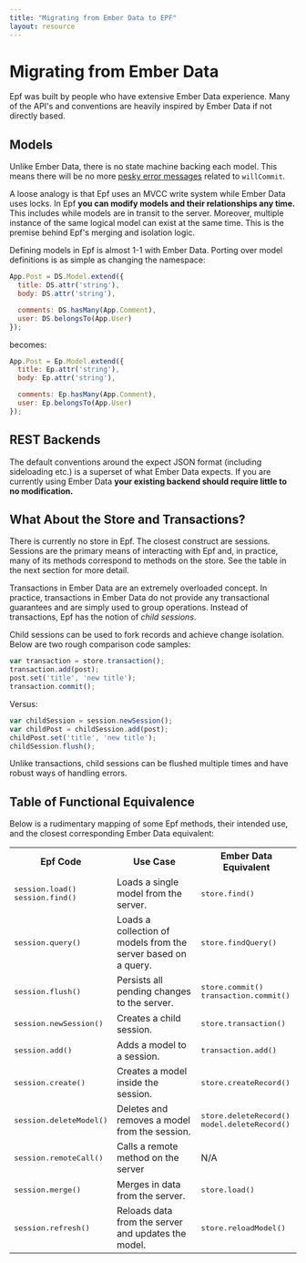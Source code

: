 ```yaml
---
title: "Migrating from Ember Data to EPF"
layout: resource
---
```


# Migrating from Ember Data

Epf was built by people who have extensive Ember Data experience. Many of the API's and conventions are heavily inspired by Ember Data if not directly based.

## Models

Unlike Ember Data, there is no state machine backing each model. This means there will be no more [pesky error messages](https://github.com/emberjs/data/issues/1024) related to `willCommit`.

A loose analogy is that Epf uses an MVCC write system while Ember Data uses locks. In Epf **you can modify models and their relationships any time.** This includes while models are in transit to the server. Moreover, multiple instance of the same logical model can exist at the same time. This is the premise behind Epf's merging and isolation logic.

Defining models in Epf is almost 1-1 with Ember Data. Porting over model definitions is as simple as changing the namespace:

```javascript
App.Post = DS.Model.extend({
  title: DS.attr('string'),
  body: DS.attr('string'),

  comments: DS.hasMany(App.Comment),
  user: DS.belongsTo(App.User)
});
```

becomes:

```javascript
App.Post = Ep.Model.extend({
  title: Ep.attr('string'),
  body: Ep.attr('string'),

  comments: Ep.hasMany(App.Comment),
  user: Ep.belongsTo(App.User)
});
```

## REST Backends

The default conventions around the expect JSON format (including sideloading etc.) is a superset of what Ember Data expects. If you are currently using Ember Data **your existing backend should require little to no modification.**

## What About the Store and Transactions?

There is currently no store in Epf. The closest construct are sessions. Sessions are the primary means of interacting with Epf and, in practice, many of its methods correspond to methods on the store. See the table in the next section for more detail.

Transactions in Ember Data are an extremely overloaded concept. In practice, transactions in Ember Data do not provide any transactional guarantees and are simply used to group operations. Instead of transactions, Epf has the notion of *child sessions*.

Child sessions can be used to fork records and achieve change isolation. Below are two rough comparison code samples:

```javascript
var transaction = store.transaction();
transaction.add(post);
post.set('title', 'new title');
transaction.commit();
```

Versus:

```javascript
var childSession = session.newSession();
var childPost = childSession.add(post);
childPost.set('title', 'new title');
childSession.flush();
```

Unlike transactions, child sessions can be flushed multiple times and have robust ways of handling errors.

## Table of Functional Equivalence

Below is a rudimentary mapping of some Epf methods, their intended use, and the closest corresponding Ember Data equivalent:


<table class="mappings">
<tr>
<th>Epf Code</th>
<th>Use Case</th>
<th>Ember Data Equivalent</th>
</tr>


<tr>
<td><pre>session.load()
session.find()</pre></td>
<td>Loads a single model from the server.</td>
<td><pre>store.find()</pre></td>
</tr>


<tr>
<td><pre>session.query()</pre></td>
<td>Loads a collection of models from the server based on a query.</td>
<td><pre>store.findQuery()</pre></td>
</tr>


<tr>
<td><pre>session.flush()</pre></td>
<td>Persists all pending changes to the server.</td>
<td><pre>store.commit()
transaction.commit()</pre></td>
</tr>


<tr>
<td><pre>session.newSession()</pre></td>
<td>Creates a child session.</td>
<td><pre>store.transaction()</pre></td>
</tr>


<tr>
<td><pre>session.add()</pre></td>
<td>Adds a model to a session.</td>
<td><pre>transaction.add()</pre></td>
</tr>


<tr>
<td><pre>session.create()</pre></td>
<td>Creates a model inside the session.</td>
<td><pre>store.createRecord()</pre></td>
</tr>


<tr>
<td><pre>session.deleteModel()</pre></td>
<td>Deletes and removes a model from the session.</td>
<td><pre>store.deleteRecord()
model.deleteRecord()</pre></td>
</tr>


<tr>
<td><pre>session.remoteCall()</pre></td>
<td>Calls a remote method on the server</td>
<td>N/A</td>
</tr>


<tr>
<td><pre>session.merge()</pre></td>
<td>Merges in data from the server.</td>
<td><pre>store.load()</pre></td>
</tr>


<tr>
<td><pre>session.refresh()</pre></td>
<td>Reloads data from the server and updates the model.</td>
<td><pre>store.reloadModel()</pre></td>
</tr>




</table>